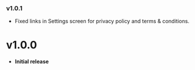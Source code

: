 ### v1.0.1
- Fixed links in Settings screen for privacy policy and terms & conditions.

# v1.0.0
- **Initial release**

